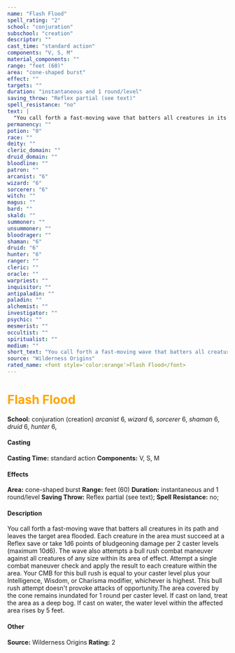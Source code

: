 ```yaml
---
name: "Flash Flood"
spell_rating: "2"
school: "conjuration"
subschool: "creation"
descriptor: ""
cast_time: "standard action"
components: "V, S, M"
material_components: ""
range: "feet (60)"
area: "cone-shaped burst"
effect: ""
targets: ""
duration: "instantaneous and 1 round/level"
saving_throw: "Reflex partial (see text)"
spell_resistance: "no"
text: |
  "You call forth a fast-moving wave that batters all creatures in its path and leaves the target area flooded. Each creature in the area must succeed at a Reflex save or take 1d6 points of bludgeoning damage per 2 caster levels (maximum 10d6). The wave also attempts a bull rush combat maneuver against all creatures of any size within its area of effect. Attempt a single combat maneuver check and apply the result to each creature within the area. Your CMB for this bull rush is equal to your caster level plus your Intelligence, Wisdom, or Charisma modifier, whichever is highest. This bull rush attempt doesn't provoke attacks of opportunity.The area covered by the cone remains inundated for 1 round per caster level. If cast on land, treat the area as a deep bog. If cast on water, the water level within the affected area rises by 5 feet."
permanency: ""
potion: "0"
race: ""
deity: ""
cleric_domain: ""
druid_domain: ""
bloodline: ""
patron: ""
arcanist: "6"
wizard: "6"
sorcerer: "6"
witch: ""
magus: ""
bard: ""
skald: ""
summoner: ""
unsummoner: ""
bloodrager: ""
shaman: "6"
druid: "6"
hunter: "6"
ranger: ""
cleric: ""
oracle: ""
warpriest: ""
inquisitor: ""
antipaladin: ""
paladin: ""
alchemist: ""
investigator: ""
psychic: ""
mesmerist: ""
occultist: ""
spiritualist: ""
medium: ""
short_text: "You call forth a fast-moving wave that batters all creatures in its path and lea"
source: "Wilderness Origins"
rated_name: <font style='color:orange'>Flash Flood</font>
---
```


# <font style='color:orange'>Flash Flood</font> 
**School:** conjuration (creation) 
_arcanist_ 6, _wizard_ 6, _sorcerer_ 6, _shaman_ 6, _druid_ 6, _hunter_ 6, 
#### Casting
**Casting Time:** standard action
 **Components:** V, S, M 
 #### Effects
**Area:** cone-shaped burst
**Range:** feet (60)
**Duration:** instantaneous and 1 round/level
**Saving Throw:** Reflex partial (see text); **Spell Resistance:** no; 
 #### Description
You call forth a fast-moving wave that batters all creatures in its path and leaves the target area flooded. Each creature in the area must succeed at a Reflex save or take 1d6 points of bludgeoning damage per 2 caster levels (maximum 10d6). The wave also attempts a bull rush combat maneuver against all creatures of any size within its area of effect. Attempt a single combat maneuver check and apply the result to each creature within the area. Your CMB for this bull rush is equal to your caster level plus your Intelligence, Wisdom, or Charisma modifier, whichever is highest. This bull rush attempt doesn't provoke attacks of opportunity.The area covered by the cone remains inundated for 1 round per caster level. If cast on land, treat the area as a deep bog. If cast on water, the water level within the affected area rises by 5 feet.

 #### Other
**Source:** Wilderness Origins
**Rating:** 2
